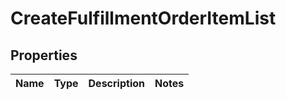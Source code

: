 # CreateFulfillmentOrderItemList

## Properties
Name | Type | Description | Notes
------------ | ------------- | ------------- | -------------
